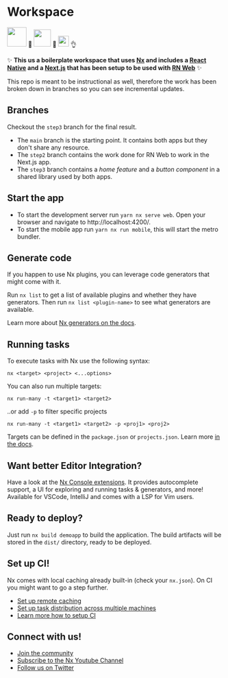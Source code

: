 # Workspace

<a alt="Nx logo" href="https://reactnative.dev" target="_blank" rel="noreferrer"><img src="https://raw.githubusercontent.com/nrwl/nx/master/images/nx-logo.png" width="45"></a> 👋 <a alt="RN logo" href="https://nx.dev" target="_blank" rel="noreferrer"><img src="https://reactnative.dev/img/header_logo.svg" width="40"></a> 🙌 <a alt="RN logo" href="https://nx.dev" target="_blank" rel="noreferrer"><img src="https://upload.wikimedia.org/wikipedia/commons/thumb/8/8e/Nextjs-logo.svg/2560px-Nextjs-logo.svg.png" height="25"></a> 👌

✨ **This us a boilerplate workspace that uses [Nx](https://nx.dev) and includes a [React Native](https://reactnative.dev) and a [Next.js](https://nextjs.org) that has been setup to be used with [RN Web](https://necolas.github.io/react-native-web)**   ✨

This repo is meant to be instructional as well, therefore the work has been broken down in branches so you can see incremental updates.

## Branches

Checkout the `step3` branch for the final result.

 - The `main` branch is the starting point. It contains both apps but they don't share any resource.
 - The `step2` branch contains the work done for RN Web to work in the Next.js app.
 - The `step3` branch contains a *home feature* and a *button component* in a shared library used by both apps.


## Start the app

- To start the development server run `yarn nx serve web`. Open your browser and navigate to http://localhost:4200/.
- To start the mobile app run `yarn nx run mobile`, this will start the metro bundler.

## Generate code

If you happen to use Nx plugins, you can leverage code generators that might come with it.

Run `nx list` to get a list of available plugins and whether they have generators. Then run `nx list <plugin-name>` to see what generators are available.

Learn more about [Nx generators on the docs](https://nx.dev/plugin-features/use-code-generators).

## Running tasks

To execute tasks with Nx use the following syntax:

```
nx <target> <project> <...options>
```

You can also run multiple targets:

```
nx run-many -t <target1> <target2>
```

..or add `-p` to filter specific projects

```
nx run-many -t <target1> <target2> -p <proj1> <proj2>
```

Targets can be defined in the `package.json` or `projects.json`. Learn more [in the docs](https://nx.dev/core-features/run-tasks).

## Want better Editor Integration?

Have a look at the [Nx Console extensions](https://nx.dev/nx-console). It provides autocomplete support, a UI for exploring and running tasks & generators, and more! Available for VSCode, IntelliJ and comes with a LSP for Vim users.

## Ready to deploy?

Just run `nx build demoapp` to build the application. The build artifacts will be stored in the `dist/` directory, ready to be deployed.

## Set up CI!

Nx comes with local caching already built-in (check your `nx.json`). On CI you might want to go a step further.

- [Set up remote caching](https://nx.dev/core-features/share-your-cache)
- [Set up task distribution across multiple machines](https://nx.dev/core-features/distribute-task-execution)
- [Learn more how to setup CI](https://nx.dev/recipes/ci)

## Connect with us!

- [Join the community](https://nx.dev/community)
- [Subscribe to the Nx Youtube Channel](https://www.youtube.com/@nxdevtools)
- [Follow us on Twitter](https://twitter.com/nxdevtools)
